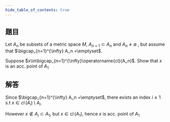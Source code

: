 ```yaml
---
hide_table_of_contents: true
---
```

## 題目

Let $A_n$ be subsets of a metric space $M$, $A_{n+1}\subset A_n$ and $A_n\neq\emptyset$ , but assume that $\bigcap_{n=1}^{\infty} A_n =\emptyset$.

Suppose $x\in\bigcap_{n=1}^{\infty}\operatorname{cl}(A_n)$. Show that $x$ is an acc. point of $A_1$

## 解答

Since $\bigcap_{n=1}^{\infty} A_n =\emptyset$, there exists an index $i\geq 1$ s.t $x\in\operatorname{cl}(A_i)\setminus A_i$.

However $x\notin A_i\subset A_1$, but $x\in\operatorname{cl}(A_1)$, hence $x$ is acc. point of $A_1$